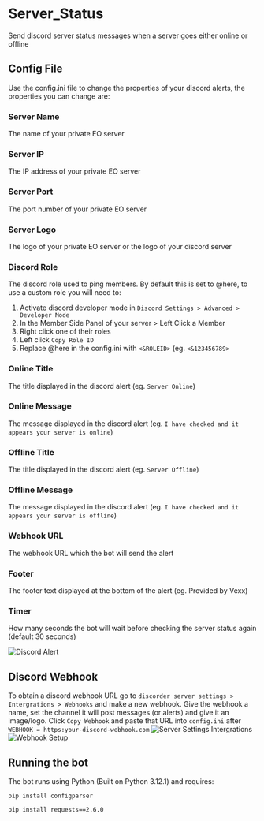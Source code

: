 # Server_Status
Send discord server status messages when a server goes either online or offline

## Config File
Use the config.ini file to change the properties of your discord alerts, the properties you can change are:
### Server Name
The name of your private EO server
### Server IP
The IP address of your private EO server
### Server Port
The port number of your private EO server
### Server Logo
The logo of your private EO server or the logo of your discord server
### Discord Role
The discord role used to ping members. By default this is set to @here, to use a custom role you will need to:
 1. Activate discord developer mode in `Discord Settings > Advanced > Developer Mode`
 2. In the Member Side Panel of your server > Left Click a Member
 3. Right click one of their roles
 4. Left click `Copy Role ID`
 5. Replace @here in the config.ini with `<&ROLEID>` (eg. `<&123456789>`
### Online Title
The title displayed in the discord alert (eg. `Server Online`)
### Online Message
The message displayed in the discord alert (eg. `I have checked and it appears your server is online`)
### Offline Title
The title displayed in the discord alert (eg. `Server Offline`)
### Offline Message
The message displayed in the discord alert (eg. `I have checked and it appears your server is offline`)
### Webhook URL
The webhook URL which the bot will send the alert
### Footer
The footer text displayed at the bottom of the alert (eg. Provided by Vexx)
### Timer
How many seconds the bot will wait before checking the server status again (default 30 seconds)

![Discord Alert](https://cdn.discordapp.com/attachments/1100040855626190848/1183988934900973578/Screenshot_2023-12-12_at_2.29.11_pm.png)

## Discord Webhook
To obtain a discord webhook URL go to `discorder server settings > Intergrations > Webhooks` and make a new webhook. Give the webhook a name, set the channel it will post messages (or alerts) and give it an image/logo. Click `Copy Webhook` and paste that URL into `config.ini` after `WEBHOOK = https:your-discord-webhook.com`
![Server Settings Intergrations](https://cdn.discordapp.com/attachments/1100040855626190848/1183989510862819451/Screenshot_2023-12-12_at_2.31.30_pm.png)
![Webhook Setup](https://cdn.discordapp.com/attachments/1100040855626190848/1183989995195875438/Screenshot_2023-12-12_at_2.33.24_pm.png)

## Running the bot
The bot runs using Python (Built on Python 3.12.1) and requires:
```
pip install configparser
```
```
pip install requests==2.6.0
```
